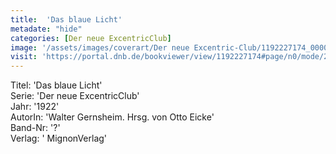```yaml
---
title:  'Das blaue Licht'
metadate: "hide"
categories: [Der neue ExcentricClub]
image: '/assets/images/coverart/Der neue Excentric-Club/1192227174_00000010.jpg'
visit: 'https://portal.dnb.de/bookviewer/view/1192227174#page/n0/mode/2up'
---
```

Titel: 'Das blaue Licht' <br>
Serie: 'Der neue ExcentricClub' <br>
Jahr: '1922' <br>
AutorIn: 'Walter Gernsheim. Hrsg. von Otto Eicke' <br>
Band-Nr: '?' <br>
Verlag: ' MignonVerlag'